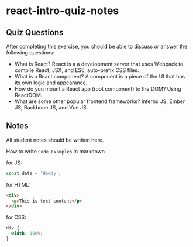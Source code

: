 # react-intro-quiz-notes

## Quiz Questions

After completing this exercise, you should be able to discuss or answer the following questions:

- What is React?
  React is a a development server that uses Webpack to compile React, JSX, and ES6, auto-prefix CSS files.
- What is a React component?
  A component is a piece of the UI that has its own logic and appearance.
- How do you mount a React app (root component) to the DOM?
  Using ReactDOM.
- What are some other popular frontend frameworks?
  Inferno JS, Ember JS, Backbone JS, and Vue JS.

## Notes

All student notes should be written here.

How to write `Code Examples` in markdown

for JS:

```javascript
const data = 'Howdy';
```

for HTML:

```html
<div>
  <p>This is text content</p>
</div>
```

for CSS:

```css
div {
  width: 100%;
}
```
